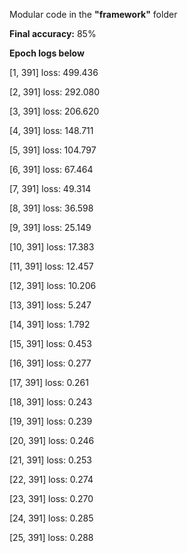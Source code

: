 Modular code in the **"framework"** folder

**Final accuracy:** 85%

**Epoch logs below**

[1,   391] loss: 499.436

[2,   391] loss: 292.080

[3,   391] loss: 206.620

[4,   391] loss: 148.711

[5,   391] loss: 104.797

[6,   391] loss: 67.464

[7,   391] loss: 49.314

[8,   391] loss: 36.598

[9,   391] loss: 25.149

[10,   391] loss: 17.383

[11,   391] loss: 12.457

[12,   391] loss: 10.206

[13,   391] loss: 5.247

[14,   391] loss: 1.792

[15,   391] loss: 0.453

[16,   391] loss: 0.277

[17,   391] loss: 0.261

[18,   391] loss: 0.243

[19,   391] loss: 0.239

[20,   391] loss: 0.246

[21,   391] loss: 0.253

[22,   391] loss: 0.274

[23,   391] loss: 0.270

[24,   391] loss: 0.285

[25,   391] loss: 0.288
